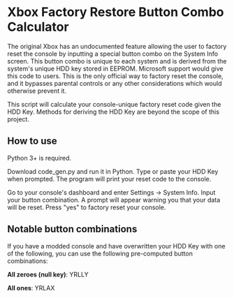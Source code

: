 # Xbox Factory Restore Button Combo Calculator
The original Xbox has an undocumented feature allowing the user to factory reset the console by inputting a special button combo on the System Info screen. This button combo is unique to each system and is derived from the system's unique HDD key stored in EEPROM.
Microsoft support would give this code to users. This is the only official way to factory reset the console, and it bypasses parental controls or any other considerations which would otherwise prevent it.

This script will calculate your console-unique factory reset code given the HDD Key. Methods for deriving the HDD Key are beyond the scope of this project.

## How to use

Python 3+ is required.

Download code_gen.py and run it in Python. Type or paste your HDD Key when prompted. The program will print your reset code to the console.

Go to your console's dashboard and enter Settings -> System Info. Input your button combination. A prompt will appear warning you that your data will be reset. Press "yes" to factory reset your console.

## Notable button combinations

If you have a modded console and have overwritten your HDD Key with one of the following, you can use the following pre-computed button combinations:

**All zeroes (null key)**: YRLLY

**All ones**: YRLAX
